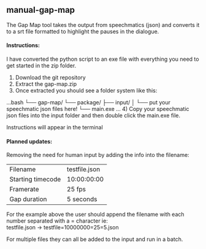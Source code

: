 ## manual-gap-map

The Gap Map tool takes the output from speechmatics (json) and converts it to a srt file formatted to highlight the pauses in the dialogue.

#### Instructions:
I have converted the python script to an exe file with everything you need to get started in the zip folder.
1) Download the git repository
2) Extract the gap-map.zip
3) Once extracted you should see a folder system like this:

...bash
└── gap-map/
    └── package/
        ├── input/
        │   └── put your speechmatic json files here!
        └── main.exe
...
4) Copy your speechmatic json files into the input folder and then double click the main.exe file.

Instructions will appear in the terminal


#### Planned updates:

Removing the need for human input by adding the info into the filename:

<table><tbody><tr><td>Filename</td><td>testfile.json</td></tr><tr><td>Starting timecode</td><td>10:00:00:00</td></tr><tr><td>Framerate</td><td>25 fps</td></tr><tr><td>Gap duration</td><td>5 seconds</td></tr></tbody></table>

For the example above the user should append the filename with each number separated with a = character ie:  
testfile.json → testfile=10000000=25=5.json

For multiple files they can all be added to the input and run in a batch.